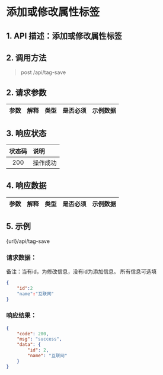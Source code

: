 # 添加或修改属性标签

## 1. API 描述：添加或修改属性标签


## 2. 调用方法

> post /api/tag-save

## 2. 请求参数

参数 | 解释 | 类型 | 是否必须 | 示例数据
:---:|:---|:---:|:---:|:---



## 3. 响应状态

状态码 | 说明
:---:|:---
200 | 操作成功


## 4. 响应数据

参数 | 解释 | 类型 | 是否必须 | 示例数据
:---:|:---|:---:|:---:|:---



## 5. 示例
{url}/api/tag-save

### 请求数据：

备注：当有id，为修改信息，没有id为添加信息。
所有信息可选填

```json
{
    "id":2
	"name":"互联网"
}
```


### 响应结果：


```json
{
    "code": 200,
    "msg": "success",
    "data": {
        "id": 2,
        "name": "互联网"
    }
}
```
